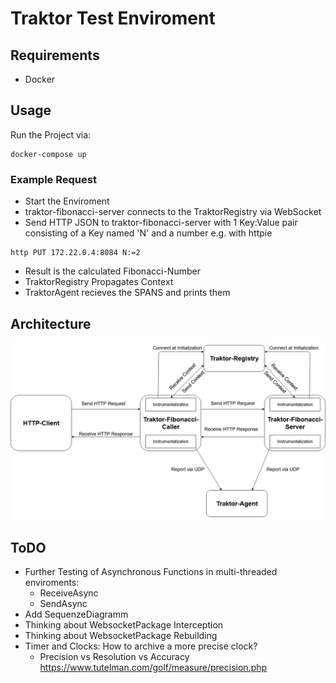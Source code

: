 # Traktor Test Enviroment

## Requirements
* Docker

## Usage

Run the Project via:

```
docker-compose up
``` 

### Example Request

* Start the Enviroment
* traktor-fibonacci-server connects to the TraktorRegistry via WebSocket
* Send HTTP JSON to traktor-fibonacci-server with 1 Key:Value pair consisting of a Key named 'N' and a number e.g. with httpie
```
http PUT 172.22.0.4:8084 N:=2
``` 
* Result is the calculated Fibonacci-Number
* TraktorRegistry Propagates Context
* TraktorAgent recieves the SPANS and prints them

## Architecture

![Architecture](img/TraktorEnv-ApplicationArchitecture.png)

## ToDO

* Further Testing of Asynchronous Functions in multi-threaded enviroments:
    * ReceiveAsync
    * SendAsync
* Add SequenzeDiagramm
* Thinking about WebsocketPackage Interception
* Thinking about WebsocketPackage Rebuilding
* Timer and Clocks: How to archive a more precise clock?
    * Precision vs Resolution vs Accuracy https://www.tutelman.com/golf/measure/precision.php